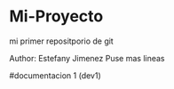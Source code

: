 # Mi-Proyecto
mi primer repositporio de git

Author: Estefany Jimenez
Puse mas lineas

#documentacion 1 (dev1)
